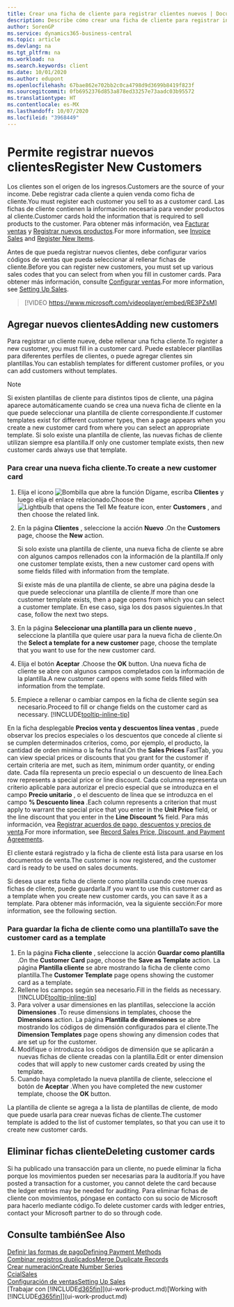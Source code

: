 ```yaml
---
title: Crear una ficha de cliente para registrar clientes nuevos | Documentos de Microsoft
description: Describe cómo crear una ficha de cliente para registrar información acerca de cada cliente nuevo o existente a los que venda productos.
author: SorenGP
ms.service: dynamics365-business-central
ms.topic: article
ms.devlang: na
ms.tgt_pltfrm: na
ms.workload: na
ms.search.keywords: client
ms.date: 10/01/2020
ms.author: edupont
ms.openlocfilehash: 67bae862e702bb2c0ca4798d9d3699b8419f823f
ms.sourcegitcommit: 0fb6952376d853a878ed33257e73aadc03b95572
ms.translationtype: HT
ms.contentlocale: es-MX
ms.lasthandoff: 10/07/2020
ms.locfileid: "3968449"
---
```

# <a name="register-new-customers"></a><span data-ttu-id="d595e-103">Permite registrar nuevos clientes</span><span class="sxs-lookup"><span data-stu-id="d595e-103">Register New Customers</span></span>

<span data-ttu-id="d595e-104">Los clientes son el origen de los ingresos.</span><span class="sxs-lookup"><span data-stu-id="d595e-104">Customers are the source of your income.</span></span> <span data-ttu-id="d595e-105">Debe registrar cada cliente a quien venda como ficha de cliente.</span><span class="sxs-lookup"><span data-stu-id="d595e-105">You must register each customer you sell to as a customer card.</span></span> <span data-ttu-id="d595e-106">Las fichas de cliente contienen la información necesaria para vender productos al cliente.</span><span class="sxs-lookup"><span data-stu-id="d595e-106">Customer cards hold the information that is required to sell products to the customer.</span></span> <span data-ttu-id="d595e-107">Para obtener más información, vea [Facturar ventas](sales-how-invoice-sales.md) y [Registrar nuevos productos](inventory-how-register-new-items.md).</span><span class="sxs-lookup"><span data-stu-id="d595e-107">For more information, see [Invoice Sales](sales-how-invoice-sales.md) and [Register New Items](inventory-how-register-new-items.md).</span></span>  

<span data-ttu-id="d595e-108">Antes de que pueda registrar nuevos clientes, debe configurar varios códigos de ventas que pueda seleccionar al rellenar fichas de cliente.</span><span class="sxs-lookup"><span data-stu-id="d595e-108">Before you can register new customers, you must set up various sales codes that you can select from when you fill in customer cards.</span></span> <span data-ttu-id="d595e-109">Para obtener más información, consulte [Configurar ventas](sales-setup-sales.md).</span><span class="sxs-lookup"><span data-stu-id="d595e-109">For more information, see [Setting Up Sales](sales-setup-sales.md).</span></span>

> [!VIDEO https://www.microsoft.com/videoplayer/embed/RE3PZsM]

## <a name="adding-new-customers"></a><span data-ttu-id="d595e-110">Agregar nuevos clientes</span><span class="sxs-lookup"><span data-stu-id="d595e-110">Adding new customers</span></span>

<span data-ttu-id="d595e-111">Para registrar un cliente nueve, debe rellenar una ficha cliente.</span><span class="sxs-lookup"><span data-stu-id="d595e-111">To register a new customer, you must fill in a customer card.</span></span> <span data-ttu-id="d595e-112">Puede establecer plantillas para diferentes perfiles de clientes, o puede agregar clientes sin plantillas.</span><span class="sxs-lookup"><span data-stu-id="d595e-112">You can establish templates for different customer profiles, or you can add customers without templates.</span></span>  

> [!NOTE]  
> <span data-ttu-id="d595e-113">Si existen plantillas de cliente para distintos tipos de cliente, una página aparece automáticamente cuando se crea una nueva ficha de cliente en la que puede seleccionar una plantilla de cliente correspondiente.</span><span class="sxs-lookup"><span data-stu-id="d595e-113">If customer templates exist for different customer types, then a page appears when you create a new customer card from where you can select an appropriate template.</span></span> <span data-ttu-id="d595e-114">Si solo existe una plantilla de cliente, las nuevas fichas de cliente utilizan siempre esa plantilla.</span><span class="sxs-lookup"><span data-stu-id="d595e-114">If only one customer template exists, then new customer cards always use that template.</span></span>  

### <a name="to-create-a-new-customer-card"></a><span data-ttu-id="d595e-115">Para crear una nueva ficha cliente.</span><span class="sxs-lookup"><span data-stu-id="d595e-115">To create a new customer card</span></span>

1. <span data-ttu-id="d595e-116">Elija el icono ![Bombilla que abre la función Dígame](media/ui-search/search_small.png "Dígame qué desea hacer"), escriba **Clientes** y luego elija el enlace relacionado.</span><span class="sxs-lookup"><span data-stu-id="d595e-116">Choose the ![Lightbulb that opens the Tell Me feature](media/ui-search/search_small.png "Tell me what you want to do") icon, enter **Customers** , and then choose the related link.</span></span>  
2. <span data-ttu-id="d595e-117">En la página **Clientes** , seleccione la acción **Nuevo** .</span><span class="sxs-lookup"><span data-stu-id="d595e-117">On the **Customers** page, choose the **New** action.</span></span>

    <span data-ttu-id="d595e-118">Si solo existe una plantilla de cliente, una nueva ficha de cliente se abre con algunos campos rellenados con la información de la plantilla.</span><span class="sxs-lookup"><span data-stu-id="d595e-118">If only one customer template exists, then a new customer card opens with some fields filled with information from the template.</span></span>

    <span data-ttu-id="d595e-119">Si existe más de una plantilla de cliente, se abre una página desde la que puede seleccionar una plantilla de cliente.</span><span class="sxs-lookup"><span data-stu-id="d595e-119">If more than one customer template exists, then a page opens from which you can select a customer template.</span></span> <span data-ttu-id="d595e-120">En ese caso, siga los dos pasos siguientes.</span><span class="sxs-lookup"><span data-stu-id="d595e-120">In that case, follow the next two steps.</span></span>
3. <span data-ttu-id="d595e-121">En la página **Seleccionar una plantilla para un cliente nuevo** , seleccione la plantilla que quiere usar para la nueva ficha de cliente.</span><span class="sxs-lookup"><span data-stu-id="d595e-121">On the **Select a template for a new customer** page, choose the template that you want to use for the new customer card.</span></span>
4. <span data-ttu-id="d595e-122">Elija el botón **Aceptar** .</span><span class="sxs-lookup"><span data-stu-id="d595e-122">Choose the **OK** button.</span></span> <span data-ttu-id="d595e-123">Una nueva ficha de cliente se abre con algunos campos completados con la información de la plantilla.</span><span class="sxs-lookup"><span data-stu-id="d595e-123">A new customer card opens with some fields filled with information from the template.</span></span>  
5. <span data-ttu-id="d595e-124">Empiece a rellenar o cambiar campos en la ficha de cliente según sea necesario.</span><span class="sxs-lookup"><span data-stu-id="d595e-124">Proceed to fill or change fields on the customer card as necessary.</span></span> [!INCLUDE[tooltip-inline-tip](includes/tooltip-inline-tip_md.md)]

<span data-ttu-id="d595e-125">En la ficha desplegable **Precios venta y descuentos línea ventas** , puede observar los precios especiales o los descuentos que concede al cliente si se cumplen determinados criterios, como, por ejemplo, el producto, la cantidad de orden mínima o la fecha final.</span><span class="sxs-lookup"><span data-stu-id="d595e-125">On the **Sales Prices** FastTab, you can view special prices or discounts that you grant for the customer if certain criteria are met, such as item, minimum order quantity, or ending date.</span></span> <span data-ttu-id="d595e-126">Cada fila representa un precio especial o un descuento de línea.</span><span class="sxs-lookup"><span data-stu-id="d595e-126">Each row represents a special price or line discount.</span></span> <span data-ttu-id="d595e-127">Cada columna representa un criterio aplicable para autorizar el precio especial que se introduzca en el campo **Precio unitario** , o el descuento de línea que se introduzca en el campo **% Descuento línea** .</span><span class="sxs-lookup"><span data-stu-id="d595e-127">Each column represents a criterion that must apply to warrant the special price that you enter in the **Unit Price** field, or the line discount that you enter in the **Line Discount %** field.</span></span> <span data-ttu-id="d595e-128">Para más información, vea [Registrar acuerdos de pago, descuentos y precios de venta](sales-how-record-sales-price-discount-payment-agreements.md).</span><span class="sxs-lookup"><span data-stu-id="d595e-128">For more information, see [Record Sales Price, Discount, and Payment Agreements](sales-how-record-sales-price-discount-payment-agreements.md).</span></span>

<span data-ttu-id="d595e-129">El cliente estará registrado y la ficha de cliente está lista para usarse en los documentos de venta.</span><span class="sxs-lookup"><span data-stu-id="d595e-129">The customer is now registered, and the customer card is ready to be used on sales documents.</span></span>

<span data-ttu-id="d595e-130">Si desea usar esta ficha de cliente como plantilla cuando cree nuevas fichas de cliente, puede guardarla.</span><span class="sxs-lookup"><span data-stu-id="d595e-130">If you want to use this customer card as a template when you create new customer cards, you can save it as a template.</span></span> <span data-ttu-id="d595e-131">Para obtener más información, vea la siguiente sección:</span><span class="sxs-lookup"><span data-stu-id="d595e-131">For more information, see the following section.</span></span>  

### <a name="to-save-the-customer-card-as-a-template"></a><span data-ttu-id="d595e-132">Para guardar la ficha de cliente como una plantilla</span><span class="sxs-lookup"><span data-stu-id="d595e-132">To save the customer card as a template</span></span>

1. <span data-ttu-id="d595e-133">En la página **Ficha cliente** , seleccione la acción **Guardar como plantilla** .</span><span class="sxs-lookup"><span data-stu-id="d595e-133">On the **Customer Card** page, choose the **Save as Template** action.</span></span> <span data-ttu-id="d595e-134">La página **Plantilla cliente** se abre mostrando la ficha de cliente como plantilla.</span><span class="sxs-lookup"><span data-stu-id="d595e-134">The **Customer Template** page opens showing the customer card as a template.</span></span>
2. <span data-ttu-id="d595e-135">Rellene los campos según sea necesario.</span><span class="sxs-lookup"><span data-stu-id="d595e-135">Fill in the fields as necessary.</span></span> [!INCLUDE[tooltip-inline-tip](includes/tooltip-inline-tip_md.md)]
3. <span data-ttu-id="d595e-136">Para volver a usar dimensiones en las plantillas, seleccione la acción **Dimensiones** .</span><span class="sxs-lookup"><span data-stu-id="d595e-136">To reuse dimensions in templates, choose the **Dimensions** action.</span></span> <span data-ttu-id="d595e-137">La página **Plantilla de dimensiones** se abre mostrando los códigos de dimensión configurados para el cliente.</span><span class="sxs-lookup"><span data-stu-id="d595e-137">The **Dimension Templates** page opens showing any dimension codes that are set up for the customer.</span></span>
4. <span data-ttu-id="d595e-138">Modifique o introduzca los códigos de dimensión que se aplicarán a nuevas fichas de cliente creadas con la plantilla.</span><span class="sxs-lookup"><span data-stu-id="d595e-138">Edit or enter dimension codes that will apply to new customer cards created by using the template.</span></span>  
5. <span data-ttu-id="d595e-139">Cuando haya completado la nueva plantilla de cliente, seleccione el botón de **Aceptar** .</span><span class="sxs-lookup"><span data-stu-id="d595e-139">When you have completed the new customer template, choose the **OK** button.</span></span>

<span data-ttu-id="d595e-140">La plantilla de cliente se agrega a la lista de plantillas de cliente, de modo que puede usarla para crear nuevas fichas de cliente.</span><span class="sxs-lookup"><span data-stu-id="d595e-140">The customer template is added to the list of customer templates, so that you can use it to create new customer cards.</span></span>

## <a name="deleting-customer-cards"></a><span data-ttu-id="d595e-141">Eliminar fichas cliente</span><span class="sxs-lookup"><span data-stu-id="d595e-141">Deleting customer cards</span></span>

<span data-ttu-id="d595e-142">Si ha publicado una transacción para un cliente, no puede eliminar la ficha porque los movimientos pueden ser necesarias para la auditoría.</span><span class="sxs-lookup"><span data-stu-id="d595e-142">If you have posted a transaction for a customer, you cannot delete the card because the ledger entries may be needed for auditing.</span></span> <span data-ttu-id="d595e-143">Para eliminar fichas de cliente con movimientos, póngase en contacto con su socio de Microsoft para hacerlo mediante código.</span><span class="sxs-lookup"><span data-stu-id="d595e-143">To delete customer cards with ledger entries, contact your Microsoft partner to do so through code.</span></span>  

## <a name="see-also"></a><span data-ttu-id="d595e-144">Consulte también</span><span class="sxs-lookup"><span data-stu-id="d595e-144">See Also</span></span>

[<span data-ttu-id="d595e-145">Definir las formas de pago</span><span class="sxs-lookup"><span data-stu-id="d595e-145">Defining Payment Methods</span></span>](finance-payment-methods.md)  
[<span data-ttu-id="d595e-146">Combinar registros duplicados</span><span class="sxs-lookup"><span data-stu-id="d595e-146">Merge Duplicate Records</span></span>](sales-how-merge-duplicate-records.md)  
[<span data-ttu-id="d595e-147">Crear numeración</span><span class="sxs-lookup"><span data-stu-id="d595e-147">Create Number Series</span></span>](ui-create-number-series.md)  
[<span data-ttu-id="d595e-148">Ccial</span><span class="sxs-lookup"><span data-stu-id="d595e-148">Sales</span></span>](sales-manage-sales.md)  
[<span data-ttu-id="d595e-149">Configuración de ventas</span><span class="sxs-lookup"><span data-stu-id="d595e-149">Setting Up Sales</span></span>](sales-setup-sales.md)  
<span data-ttu-id="d595e-150">[Trabajar con [!INCLUDE[d365fin](includes/d365fin_md.md)]](ui-work-product.md)</span><span class="sxs-lookup"><span data-stu-id="d595e-150">[Working with [!INCLUDE[d365fin](includes/d365fin_md.md)]](ui-work-product.md)</span></span>  
